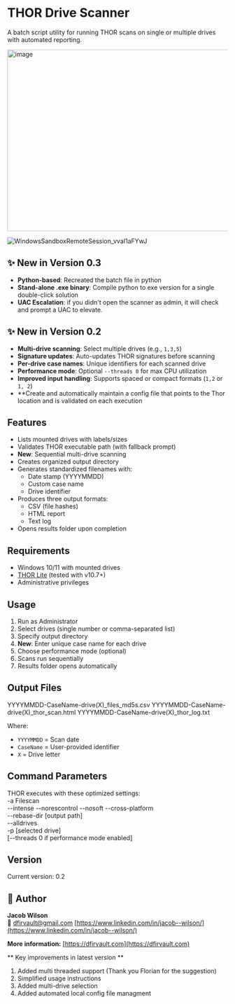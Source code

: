 # THOR Drive Scanner 

A batch script utility for running THOR scans on single or multiple drives with automated reporting.

<img width="959" height="415" alt="image" src="https://github.com/user-attachments/assets/366aa054-3b9b-43d2-b140-dddd802a7275" />


![WindowsSandboxRemoteSession_vvaI1aFYwJ](https://github.com/user-attachments/assets/6c8b3cf5-b5ca-4220-bd56-8526c90b64a5)

## ✨ New in Version 0.3
- **Python-based**: Recreated the batch file in python
- **Stand-alone .exe binary**: Compile python to exe version for a single double-click solution
- **UAC Escalation**: if you didn't open the scanner as admin, it will check and prompt a UAC to elevate.

## ✨ New in Version 0.2
- **Multi-drive scanning**: Select multiple drives (e.g., `1,3,5`)
- **Signature updates**: Auto-updates THOR signatures before scanning
- **Per-drive case names**: Unique identifiers for each scanned drive
- **Performance mode**: Optional `--threads 0` for max CPU utilization
- **Improved input handling**: Supports spaced or compact formats (`1,2` or `1, 2`)
- **Create and automatically maintain a config file that points to the Thor location and is validated on each execution

## Features

- Lists mounted drives with labels/sizes  
- Validates THOR executable path (with fallback prompt)  
- **New**: Sequential multi-drive scanning  
- Creates organized output directory  
- Generates standardized filenames with:
  - Date stamp (YYYYMMDD)  
  - Custom case name  
  - Drive identifier  
- Produces three output formats:
  - CSV (file hashes)  
  - HTML report  
  - Text log  
- Opens results folder upon completion  

## Requirements

- Windows 10/11 with mounted drives  
- [THOR Lite](https://www.nextron-systems.com/thor-lite/) (tested with v10.7+)  
- Administrative privileges  

## Usage

1. Run as Administrator  
2. Select drives (single number or comma-separated list)  
3. Specify output directory  
4. **New**: Enter unique case name for each drive  
5. Choose performance mode (optional)  
6. Scans run sequentially  
7. Results folder opens automatically  

## Output Files
YYYYMMDD-CaseName-drive(X)_files_md5s.csv
YYYYMMDD-CaseName-drive(X)_thor_scan.html
YYYYMMDD-CaseName-drive(X)_thor_log.txt

Where:  
- `YYYYMMDD` = Scan date  
- `CaseName` = User-provided identifier  
- `X` = Drive letter  

## Command Parameters

THOR executes with these optimized settings:  
  -a Filescan  
  --intense --norescontrol --nosoft --cross-platform  
  --rebase-dir [output path]  
  --alldrives  
  -p [selected drive]  
  [--threads 0 if performance mode enabled]  

## Version

Current version: 0.2

## 👤 Author

**Jacob Wilson**  
📧 dfirvault@gmail.com
[https://www.linkedin.com/in/jacob--wilson/](https://www.linkedin.com/in/jacob--wilson/)

**More information:**
[https://dfirvault.com](https://dfirvault.com)

** Key improvements in latest version **
1. Added multi threaded support (Thank you Florian for the suggestion)
2. Simplified usage instructions
3. Added multi-drive selection
4. Added automated local config file managment
